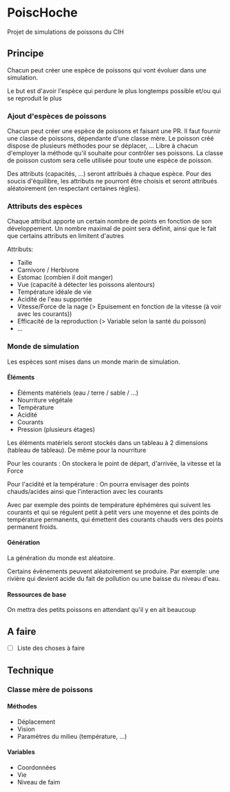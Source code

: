 # PoiscHoche

Projet de simulations de poissons du CIH

## Principe
Chacun peut créer une espèce de poissons qui vont évoluer dans une simulation.

Le but est d'avoir l'espèce qui perdure le plus longtemps possible et/ou qui se reproduit le plus

### Ajout d'espèces de poissons
Chacun peut créer une espèce de poissons et faisant une PR. Il faut fournir une classe de poissons, dépendante d'une classe mère.
Le poisson créé dispose de plusieurs méthodes pour se déplacer, ... Libre à chacun d'employer la méthode qu'il souhaite pour contrôler ses poissons.
La classe de poisson custom sera celle utilisée pour toute une espèce de poisson.

Des attributs (capacités, ...) seront attribués à chaque espèce.
Pour des soucis d'équilibre, les attributs ne pourront être choisis et seront attribués aléatoirement (en respectant certaines règles).

### Attributs des espèces

Chaque attribut apporte un certain nombre de points en fonction de son développement.
Un nombre maximal de point sera définit, ainsi que le fait que certains attributs en limitent d'autres

Attributs:
- Taille
- Carnivore / Herbivore
- Estomac (combien il doit manger)
- Vue (capacité à détecter les poissons alentours)
- Température idéale de vie
- Acidité de l'eau supportée
- Vitesse/Force de la nage (> Epuisement en fonction de la vitesse (à voir avec les courants)) 
- Efficacité de la reproduction (> Variable selon la santé du poisson)
- ...

### Monde de simulation
Les espèces sont mises dans un monde marin de simulation.

#### Éléments 
- Éléments matériels (eau / terre / sable / ...)
- Nourriture végétale
- Température
- Acidité
- Courants
- Pression (plusieurs étages)

Les éléments matériels seront stockés dans un tableau à 2 dimensions (tableau de tableau). De même pour la nourriture

Pour les courants : On stockera le point de départ, d'arrivée, la vitesse et la Force

Pour l'acidité et la température : 
On pourra envisager des points chauds/acides ainsi que l'interaction avec les courants

Avec par exemple des points de température éphémères qui suivent les courants et qui se régulent petit à petit vers une moyenne et des points de température permanents, qui émettent des courants chauds vers des points permanent froids.

#### Génération
La génération du monde est aléatoire.

Certains évènements peuvent aléatoirement se produire.
Par exemple: une rivière qui devient acide du fait de pollution ou une baisse du niveau d'eau.

#### Ressources de base
On mettra des petits poissons en attendant qu'il y en ait beaucoup


## A faire
 - [ ] Liste des choses à faire


## Technique

### Classe mère de poissons

#### Méthodes
- Déplacement
- Vision
- Paramètres du milieu (température, ...)

#### Variables
- Coordonnées
- Vie
- Niveau de faim
